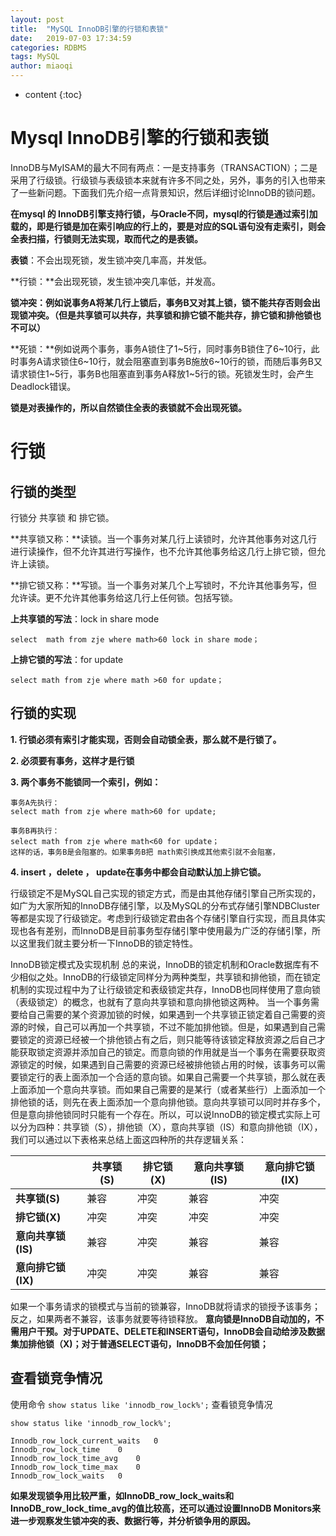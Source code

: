 ```yaml
---
layout: post
title:  "MySQL InnoDB引擎的行锁和表锁"
date:   2019-07-03 17:34:59
categories: RDBMS
tags: MySQL
author: miaoqi
---
```


* content
{:toc} 
# Mysql InnoDB引擎的行锁和表锁

InnoDB与MyISAM的最大不同有两点：一是支持事务（TRANSACTION）；二是采用了行级锁。行级锁与表级锁本来就有许多不同之处，另外，事务的引入也带来了一些新问题。下面我们先介绍一点背景知识，然后详细讨论InnoDB的锁问题。

**在mysql 的 InnoDB引擎支持行锁，与Oracle不同，mysql的行锁是通过索引加载的，即是行锁是加在索引响应的行上的，要是对应的SQL语句没有走索引，则会全表扫描，行锁则无法实现，取而代之的是表锁。**

**表锁**：不会出现死锁，发生锁冲突几率高，并发低。

**行锁：**会出现死锁，发生锁冲突几率低，并发高。

**锁冲突：**例如说事务A将某几行上锁后，事务B又对其上锁，锁不能共存否则会出现锁冲突。**（但是共享锁可以共存，共享锁和排它锁不能共存，排它锁和排他锁也不可以）**

**死锁：**例如说两个事务，事务A锁住了1~5行，同时事务B锁住了6~10行，此时事务A请求锁住6~10行，就会阻塞直到事务B施放6~10行的锁，而随后事务B又请求锁住1~5行，事务B也阻塞直到事务A释放1~5行的锁。死锁发生时，会产生Deadlock错误。

**锁是对表操作的，所以自然锁住全表的表锁就不会出现死锁。**

# 行锁

## 行锁的类型

行锁分 共享锁 和 排它锁。

**共享锁又称：**读锁。当一个事务对某几行上读锁时，允许其他事务对这几行进行读操作，但不允许其进行写操作，也不允许其他事务给这几行上排它锁，但允许上读锁。

**排它锁又称：**写锁。当一个事务对某几个上写锁时，不允许其他事务写，但允许读。更不允许其他事务给这几行上任何锁。包括写锁。

**上共享锁的写法**：lock in share mode

```
select  math from zje where math>60 lock in share mode；
```

**上排它锁的写法**：for update

```
select math from zje where math >60 for update；
```

## **行锁的实现**

**1. 行锁必须有索引才能实现，否则会自动锁全表，那么就不是行锁了。**

**2. 必须要有事务，这样才是行锁**

**3. 两个事务不能锁同一个索引，例如：**	

```
事务A先执行：
select math from zje where math>60 for update;
 
事务B再执行：
select math from zje where math<60 for update；
这样的话，事务B是会阻塞的。如果事务B把 math索引换成其他索引就不会阻塞，
```

**4. insert ，delete ， update在事务中都会自动默认加上排它锁。**



行级锁定不是MySQL自己实现的锁定方式，而是由其他存储引擎自己所实现的，如广为大家所知的InnoDB存储引擎，以及MySQL的分布式存储引擎NDBCluster等都是实现了行级锁定。考虑到行级锁定君由各个存储引擎自行实现，而且具体实现也各有差别，而InnoDB是目前事务型存储引擎中使用最为广泛的存储引擎，所以这里我们就主要分析一下InnoDB的锁定特性。

InnoDB锁定模式及实现机制
总的来说，InnoDB的锁定机制和Oracle数据库有不少相似之处。InnoDB的行级锁定同样分为两种类型，共享锁和排他锁，而在锁定机制的实现过程中为了让行级锁定和表级锁定共存，InnoDB也同样使用了意向锁（表级锁定）的概念，也就有了意向共享锁和意向排他锁这两种。
当一个事务需要给自己需要的某个资源加锁的时候，如果遇到一个共享锁正锁定着自己需要的资源的时候，自己可以再加一个共享锁，不过不能加排他锁。但是，如果遇到自己需要锁定的资源已经被一个排他锁占有之后，则只能等待该锁定释放资源之后自己才能获取锁定资源并添加自己的锁定。而意向锁的作用就是当一个事务在需要获取资源锁定的时候，如果遇到自己需要的资源已经被排他锁占用的时候，该事务可以需要锁定行的表上面添加一个合适的意向锁。如果自己需要一个共享锁，那么就在表上面添加一个意向共享锁。而如果自己需要的是某行（或者某些行）上面添加一个排他锁的话，则先在表上面添加一个意向排他锁。意向共享锁可以同时并存多个，但是意向排他锁同时只能有一个存在。所以，可以说InnoDB的锁定模式实际上可以分为四种：共享锁（S），排他锁（X），意向共享锁（IS）和意向排他锁（IX），我们可以通过以下表格来总结上面这四种所的共存逻辑关系：

|                    | 共享锁(S) | 排它锁(X) | 意向共享锁(IS) | 意向排它锁(IX) |
| ------------------ | --------- | --------- | -------------- | -------------- |
| **共享锁(S)**      | 兼容      | 冲突      | 兼容           | 冲突           |
| **排它锁(X)**      | 冲突      | 冲突      | 冲突           | 冲突           |
| **意向共享锁(IS)** | 兼容      | 冲突      | 兼容           | 兼容           |
| **意向排它锁(IX)** | 冲突      | 冲突      | 兼容           | 兼容           |

如果一个事务请求的锁模式与当前的锁兼容，InnoDB就将请求的锁授予该事务；反之，如果两者不兼容，该事务就要等待锁释放。
**意向锁是InnoDB自动加的，不需用户干预。对于UPDATE、DELETE和INSERT语句，InnoDB会自动给涉及数据集加排他锁（X)；对于普通SELECT语句，InnoDB不会加任何锁；**

## 查看锁竞争情况

使用命令 `show status like 'innodb_row_lock%';` 查看锁竞争情况

```
show status like 'innodb_row_lock%';

Innodb_row_lock_current_waits	0
Innodb_row_lock_time	0
Innodb_row_lock_time_avg	0
Innodb_row_lock_time_max	0
Innodb_row_lock_waits	0
```

**如果发现锁争用比较严重，如InnoDB_row_lock_waits和InnoDB_row_lock_time_avg的值比较高，还可以通过设置InnoDB Monitors来进一步观察发生锁冲突的表、数据行等，并分析锁争用的原因。**